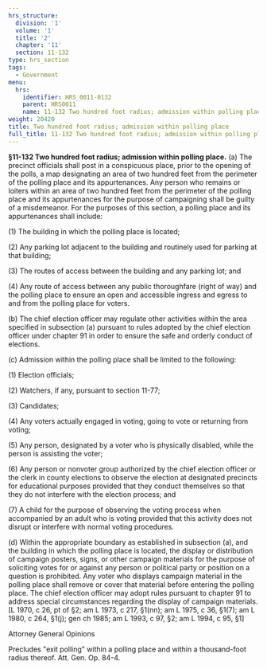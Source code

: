```yaml
---
hrs_structure:
  division: '1'
  volume: '1'
  title: '2'
  chapter: '11'
  section: 11-132
type: hrs_section
tags:
  - Government
menu:
  hrs:
    identifier: HRS_0011-0132
    parent: HRS0011
    name: 11-132 Two hundred foot radius; admission within polling place
weight: 20420
title: Two hundred foot radius; admission within polling place
full_title: 11-132 Two hundred foot radius; admission within polling place
---
```

**§11-132 Two hundred foot radius; admission within polling place.** (a) The precinct officials shall post in a conspicuous place, prior to the opening of the polls, a map designating an area of two hundred feet from the perimeter of the polling place and its appurtenances. Any person who remains or loiters within an area of two hundred feet from the perimeter of the polling place and its appurtenances for the purpose of campaigning shall be guilty of a misdemeanor. For the purposes of this section, a polling place and its appurtenances shall include:

(1) The building in which the polling place is located;

(2) Any parking lot adjacent to the building and routinely used for parking at that building;

(3) The routes of access between the building and any parking lot; and

(4) Any route of access between any public thoroughfare (right of way) and the polling place to ensure an open and accessible ingress and egress to and from the polling place for voters.

(b) The chief election officer may regulate other activities within the area specified in subsection (a) pursuant to rules adopted by the chief election officer under chapter 91 in order to ensure the safe and orderly conduct of elections.

(c) Admission within the polling place shall be limited to the following:

(1) Election officials;

(2) Watchers, if any, pursuant to section 11-77;

(3) Candidates;

(4) Any voters actually engaged in voting, going to vote or returning from voting;

(5) Any person, designated by a voter who is physically disabled, while the person is assisting the voter;

(6) Any person or nonvoter group authorized by the chief election officer or the clerk in county elections to observe the election at designated precincts for educational purposes provided that they conduct themselves so that they do not interfere with the election process; and

(7) A child for the purpose of observing the voting process when accompanied by an adult who is voting provided that this activity does not disrupt or interfere with normal voting procedures.

(d) Within the appropriate boundary as established in subsection (a), and the building in which the polling place is located, the display or distribution of campaign posters, signs, or other campaign materials for the purpose of soliciting votes for or against any person or political party or position on a question is prohibited. Any voter who displays campaign material in the polling place shall remove or cover that material before entering the polling place. The chief election officer may adopt rules pursuant to chapter 91 to address special circumstances regarding the display of campaign materials. [L 1970, c 26, pt of §2; am L 1973, c 217, §1(nn); am L 1975, c 36, §1(7); am L 1980, c 264, §1(j); gen ch 1985; am L 1993, c 97, §2; am L 1994, c 95, §1]

Attorney General Opinions

Precludes "exit polling" within a polling place and within a thousand-foot radius thereof. Att. Gen. Op. 84-4.